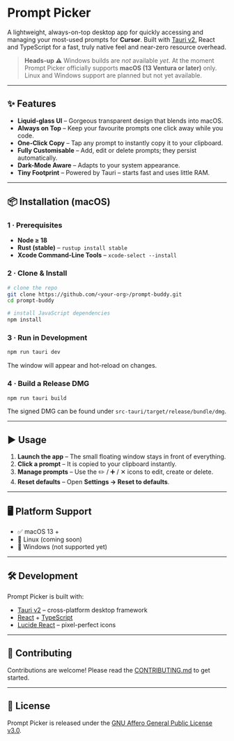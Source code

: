 # Prompt Picker

A lightweight, always-on-top desktop app for quickly accessing and managing your most-used prompts for **Cursor**. Built with [Tauri v2](https://v2.tauri.app/), React and TypeScript for a fast, truly native feel and near-zero resource overhead.

> **Heads-up ⚠️**
> Windows builds are *not* available *yet*. At the moment Prompt Picker officially supports **macOS (13 Ventura or later)** only. Linux and Windows support are planned but not yet available.

---

## ✨ Features

- **Liquid-glass UI** – Gorgeous transparent design that blends into macOS.
- **Always on Top** – Keep your favourite prompts one click away while you code.
- **One-Click Copy** – Tap any prompt to instantly copy it to your clipboard.
- **Fully Customisable** – Add, edit or delete prompts; they persist automatically.
- **Dark-Mode Aware** – Adapts to your system appearance.
- **Tiny Footprint** – Powered by Tauri – starts fast and uses little RAM.

---

## 📦 Installation (macOS)

### 1 · Prerequisites

- **Node ≥ 18**
- **Rust (stable)** – `rustup install stable`
- **Xcode Command-Line Tools** – `xcode-select --install`

### 2 · Clone & Install

```bash
# clone the repo
git clone https://github.com/<your-org>/prompt-buddy.git
cd prompt-buddy

# install JavaScript dependencies
npm install
```

### 3 · Run in Development

```bash
npm run tauri dev
```

The window will appear and hot-reload on changes.

### 4 · Build a Release DMG

```bash
npm run tauri build
```

The signed DMG can be found under `src-tauri/target/release/bundle/dmg`.

---

## ▶️ Usage

1. **Launch the app** – The small floating window stays in front of everything.
2. **Click a prompt** – It is copied to your clipboard instantly.
3. **Manage prompts** – Use the ✏️ / ➕ / ✕ icons to edit, create or delete.
4. **Reset defaults** – Open **Settings → Reset to defaults**.

---

## 🖥️ Platform Support

- ✅ macOS 13 +
- 🚧 Linux (coming soon)
- 🚫 Windows (not supported yet)

---

## 🛠 Development

Prompt Picker is built with:

- [Tauri v2](https://v2.tauri.app/) – cross-platform desktop framework
- [React](https://react.dev/) + [TypeScript](https://www.typescriptlang.org/)
- [Lucide React](https://lucide.dev/) – pixel-perfect icons

---

## 🤝 Contributing

Contributions are welcome! Please read the [CONTRIBUTING.md](CONTRIBUTING.md) to get started.

---

## 📝 License

Prompt Picker is released under the [GNU Affero General Public License v3.0](LICENSE).
